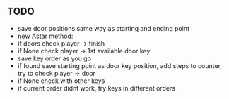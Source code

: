 ## TODO
- save door positions same way as starting and ending point
- new Astar method:
- if doors check player -> finish
- if None check player -> 1st available door key
- save key order as you go
- if found save starting point as door key position, add steps to counter, try to check player -> door
- if None check with other keys
- if current order didnt work, try keys in different orders